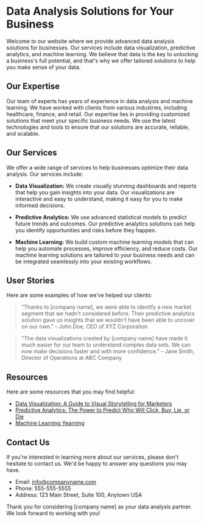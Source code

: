 <!--font:Poppins-->

# Data Analysis Solutions for Your Business

Welcome to our website where we provide advanced data analysis solutions for businesses. Our services include data visualization, predictive analytics, and machine learning. We believe that data is the key to unlocking a business's full potential, and that's why we offer tailored solutions to help you make sense of your data.

## Our Expertise

Our team of experts has years of experience in data analysis and machine learning. We have worked with clients from various industries, including healthcare, finance, and retail. Our expertise lies in providing customized solutions that meet your specific business needs. We use the latest technologies and tools to ensure that our solutions are accurate, reliable, and scalable.

## Our Services

We offer a wide range of services to help businesses optimize their data analysis. Our services include:

- **Data Visualization:** We create visually stunning dashboards and reports that help you gain insights into your data. Our visualizations are interactive and easy to understand, making it easy for you to make informed decisions.

- **Predictive Analytics:** We use advanced statistical models to predict future trends and outcomes. Our predictive analytics solutions can help you identify opportunities and risks before they happen.

- **Machine Learning:** We build custom machine learning models that can help you automate processes, improve efficiency, and reduce costs. Our machine learning solutions are tailored to your business needs and can be integrated seamlessly into your existing workflows.

## User Stories

Here are some examples of how we've helped our clients:

> "Thanks to [company name], we were able to identify a new market segment that we hadn't considered before. Their predictive analytics solution gave us insights that we wouldn't have been able to uncover on our own." - John Doe, CEO of XYZ Corporation

> "The data visualizations created by [company name] have made it much easier for our team to understand complex data sets. We can now make decisions faster and with more confidence." - Jane Smith, Director of Operations at ABC Company

## Resources

Here are some resources that you may find helpful:

- [Data Visualization: A Guide to Visual Storytelling for Marketers](#)
- [Predictive Analytics: The Power to Predict Who Will Click, Buy, Lie, or Die](#)
- [Machine Learning Yearning](#)

## Contact Us

If you're interested in learning more about our services, please don't hesitate to contact us. We'd be happy to answer any questions you may have.

- Email: info@companyname.com
- Phone: 555-555-5555
- Address: 123 Main Street, Suite 100, Anytown USA

Thank you for considering [company name] as your data analysis partner. We look forward to working with you!

<!--

Write me content for website with wallpaper which alt text is:

"A wallpaper featuring a matrix of futuristic data visualizations and graphs"

The name/title of the page should not be 1:1 copy of the alt text but rather a real content of the website which is using this wallpaper.

- Use markdown format 
- Start with heading
- Heading should be short and concise
- The content should look like a real website 
- The website should not be about the wallpaper, wallpaper is just a related background
- Heading should be contain work "wallpaper" or "background"
- Include real sections like references, contact, user stories, etc. use things relevant to the page purpose.
- Feel free to use structure like headings, bullets, numbering, blockquotes, paragraphs, horizontal lines, etc.
- You can use formatting like bold or _italic_
- You can include UTF-8 emojis
- Links should be only #hash anchors (and you can refer to the document itself)
- Do not include images


---


# Futuristic Data Visualizations and Graphs Background

Welcome to our website where we provide cutting-edge solutions for businesses looking to optimize their data analysis. Our services include data visualization, predictive analytics, and machine learning. We believe that data is the key to unlocking a business's full potential, and that's why we offer tailored solutions to help you make sense of your data.

## Our Expertise

Our team of experts has years of experience in data analysis and machine learning. We have worked with clients from various industries, including healthcare, finance, and retail. Our expertise lies in providing customized solutions that meet your specific business needs. We use the latest technologies and tools to ensure that our solutions are accurate, reliable, and scalable.

## Our Services

We offer a wide range of services to help businesses optimize their data analysis. Our services include:

- **Data Visualization:** We create visually stunning dashboards and reports that help you gain insights into your data. Our visualizations are interactive and easy to understand, making it easy for you to make informed decisions.

- **Predictive Analytics:** We use advanced statistical models to predict future trends and outcomes. Our predictive analytics solutions can help you identify opportunities and risks before they happen.

- **Machine Learning:** We build custom machine learning models that can help you automate processes, improve efficiency, and reduce costs. Our machine learning solutions are tailored to your business needs and can be integrated seamlessly into your existing workflows.

## User Stories

Here are some examples of how we've helped our clients:

> "Thanks to [company name], we were able to identify a new market segment that we hadn't considered before. Their predictive analytics solution gave us insights that we wouldn't have been able to uncover on our own." - John Doe, CEO of XYZ Corporation

> "The data visualizations created by [company name] have made it much easier for our team to understand complex data sets. We can now make decisions faster and with more confidence." - Jane Smith, Director of Operations at ABC Company

## References

Here are some resources that you may find helpful:

- [Data Visualization: A Guide to Visual Storytelling for Marketers](#)
- [Predictive Analytics: The Power to Predict Who Will Click, Buy, Lie, or Die](#)
- [Machine Learning Yearning](#)

## Contact Us

If you're interested in learning more about our services, please don't hesitate to contact us. We'd be happy to answer any questions you may have.

- Email: info@companyname.com
- Phone: 555-555-5555
- Address: 123 Main Street, Suite 100, Anytown USA

Thank you for considering [company name] as your data analysis partner. We look forward to working with you!


---


Heading is too long, rewrite whole content.


---


# Data Analysis Solutions with Futuristic Visualizations

Welcome to our website where we provide cutting-edge data analysis solutions for businesses. Our services include data visualization, predictive analytics, and machine learning. We believe that data is the key to unlocking a business's full potential, and that's why we offer tailored solutions to help you make sense of your data.

## Our Expertise

Our team of experts has years of experience in data analysis and machine learning. We have worked with clients from various industries, including healthcare, finance, and retail. Our expertise lies in providing customized solutions that meet your specific business needs. We use the latest technologies and tools to ensure that our solutions are accurate, reliable, and scalable.

## Our Services

We offer a wide range of services to help businesses optimize their data analysis. Our services include:

- **Data Visualization:** We create visually stunning dashboards and reports that help you gain insights into your data. Our visualizations are interactive and easy to understand, making it easy for you to make informed decisions.

- **Predictive Analytics:** We use advanced statistical models to predict future trends and outcomes. Our predictive analytics solutions can help you identify opportunities and risks before they happen.

- **Machine Learning:** We build custom machine learning models that can help you automate processes, improve efficiency, and reduce costs. Our machine learning solutions are tailored to your business needs and can be integrated seamlessly into your existing workflows.

## User Stories

Here are some examples of how we've helped our clients:

> "Thanks to [company name], we were able to identify a new market segment that we hadn't considered before. Their predictive analytics solution gave us insights that we wouldn't have been able to uncover on our own." - John Doe, CEO of XYZ Corporation

> "The data visualizations created by [company name] have made it much easier for our team to understand complex data sets. We can now make decisions faster and with more confidence." - Jane Smith, Director of Operations at ABC Company

## Resources

Here are some resources that you may find helpful:

- [Data Visualization: A Guide to Visual Storytelling for Marketers](#)
- [Predictive Analytics: The Power to Predict Who Will Click, Buy, Lie, or Die](#)
- [Machine Learning Yearning](#)

## Contact Us

If you're interested in learning more about our services, please don't hesitate to contact us. We'd be happy to answer any questions you may have.

- Email: info@companyname.com
- Phone: 555-555-5555
- Address: 123 Main Street, Suite 100, Anytown USA

Thank you for considering [company name] as your data analysis partner. We look forward to working with you!


---


Heading is too long, rewrite whole content.


---


# Advanced Data Analysis Solutions

Welcome to our website where we provide advanced data analysis solutions for businesses. Our services include data visualization, predictive analytics, and machine learning. We believe that data is the key to unlocking a business's full potential, and that's why we offer tailored solutions to help you make sense of your data.

## Our Expertise

Our team of experts has years of experience in data analysis and machine learning. We have worked with clients from various industries, including healthcare, finance, and retail. Our expertise lies in providing customized solutions that meet your specific business needs. We use the latest technologies and tools to ensure that our solutions are accurate, reliable, and scalable.

## Our Services

We offer a wide range of services to help businesses optimize their data analysis. Our services include:

- **Data Visualization:** We create visually stunning dashboards and reports that help you gain insights into your data. Our visualizations are interactive and easy to understand, making it easy for you to make informed decisions.

- **Predictive Analytics:** We use advanced statistical models to predict future trends and outcomes. Our predictive analytics solutions can help you identify opportunities and risks before they happen.

- **Machine Learning:** We build custom machine learning models that can help you automate processes, improve efficiency, and reduce costs. Our machine learning solutions are tailored to your business needs and can be integrated seamlessly into your existing workflows.

## User Stories

Here are some examples of how we've helped our clients:

> "Thanks to [company name], we were able to identify a new market segment that we hadn't considered before. Their predictive analytics solution gave us insights that we wouldn't have been able to uncover on our own." - John Doe, CEO of XYZ Corporation

> "The data visualizations created by [company name] have made it much easier for our team to understand complex data sets. We can now make decisions faster and with more confidence." - Jane Smith, Director of Operations at ABC Company

## Resources

Here are some resources that you may find helpful:

- [Data Visualization: A Guide to Visual Storytelling for Marketers](#)
- [Predictive Analytics: The Power to Predict Who Will Click, Buy, Lie, or Die](#)
- [Machine Learning Yearning](#)

## Contact Us

If you're interested in learning more about our services, please don't hesitate to contact us. We'd be happy to answer any questions you may have.

- Email: info@companyname.com
- Phone: 555-555-5555
- Address: 123 Main Street, Suite 100, Anytown USA

Thank you for considering [company name] as your data analysis partner. We look forward to working with you!


---


Heading is too long, rewrite whole content.


---


# Data Analysis Solutions for Your Business

Welcome to our website where we provide advanced data analysis solutions for businesses. Our services include data visualization, predictive analytics, and machine learning. We believe that data is the key to unlocking a business's full potential, and that's why we offer tailored solutions to help you make sense of your data.

## Our Expertise

Our team of experts has years of experience in data analysis and machine learning. We have worked with clients from various industries, including healthcare, finance, and retail. Our expertise lies in providing customized solutions that meet your specific business needs. We use the latest technologies and tools to ensure that our solutions are accurate, reliable, and scalable.

## Our Services

We offer a wide range of services to help businesses optimize their data analysis. Our services include:

- **Data Visualization:** We create visually stunning dashboards and reports that help you gain insights into your data. Our visualizations are interactive and easy to understand, making it easy for you to make informed decisions.

- **Predictive Analytics:** We use advanced statistical models to predict future trends and outcomes. Our predictive analytics solutions can help you identify opportunities and risks before they happen.

- **Machine Learning:** We build custom machine learning models that can help you automate processes, improve efficiency, and reduce costs. Our machine learning solutions are tailored to your business needs and can be integrated seamlessly into your existing workflows.

## User Stories

Here are some examples of how we've helped our clients:

> "Thanks to [company name], we were able to identify a new market segment that we hadn't considered before. Their predictive analytics solution gave us insights that we wouldn't have been able to uncover on our own." - John Doe, CEO of XYZ Corporation

> "The data visualizations created by [company name] have made it much easier for our team to understand complex data sets. We can now make decisions faster and with more confidence." - Jane Smith, Director of Operations at ABC Company

## Resources

Here are some resources that you may find helpful:

- [Data Visualization: A Guide to Visual Storytelling for Marketers](#)
- [Predictive Analytics: The Power to Predict Who Will Click, Buy, Lie, or Die](#)
- [Machine Learning Yearning](#)

## Contact Us

If you're interested in learning more about our services, please don't hesitate to contact us. We'd be happy to answer any questions you may have.

- Email: info@companyname.com
- Phone: 555-555-5555
- Address: 123 Main Street, Suite 100, Anytown USA

Thank you for considering [company name] as your data analysis partner. We look forward to working with you!


---


Write me a Google font which is best fitting for the website.

Pick from the list:
- Roboto
- Montserrat
- Lato
- Poppins
- Open Sans
- Barlow Condensed
- IBM Plex Sans
- Alegreya
- Great Vibes
- Dancing Script
- Lobster
- Orbitron
- Inter
- Futura
- Playfair Display
- Exo 2
- Raleway


Write just the font name nothing else.


---


Poppins

-->
